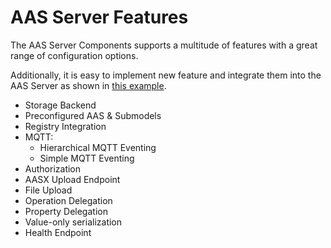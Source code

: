 # AAS Server Features
The AAS Server Components supports a multitude of features with a great range of configuration options.

Additionally, it is easy to implement new feature and integrate them into the AAS Server as shown in [this example](./simple-feature-decoration.md).

* Storage Backend
* Preconfigured AAS & Submodels
* Registry Integration
* MQTT:
    * Hierarchical MQTT Eventing
    * Simple MQTT Eventing
* Authorization
* AASX Upload Endpoint
* File Upload
* Operation Delegation
* Property Delegation
* Value-only serialization
* Health Endpoint